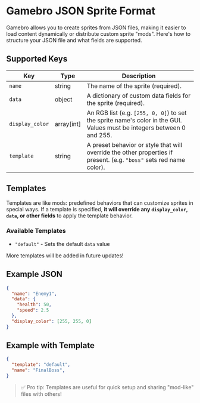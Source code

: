 
# Gamebro JSON Sprite Format

Gamebro allows you to create sprites from JSON files, making it easier to load content dynamically or distribute custom sprite "mods". Here's how to structure your JSON file and what fields are supported.

## Supported Keys

| Key            | Type       | Description |
|----------------|------------|-------------|
| `name`         | string     | The name of the sprite (required). |
| `data`         | object     | A dictionary of custom data fields for the sprite (required). |
| `display_color`| array[int] | An RGB list (e.g. `[255, 0, 0]`) to set the sprite name's color in the GUI. Values must be integers between 0 and 255. |
| `template`     | string     | A preset behavior or style that will override the other properties if present. (e.g. `"boss"` sets red name color). |

## Templates

Templates are like mods: predefined behaviors that can customize sprites in special ways. If a template is specified, **it will override any `display_color`, `data`, or other fields** to apply the template behavior.

### Available Templates

- `"default"` - Sets the default `data` value

More templates will be added in future updates!

## Example JSON

```json
{
  "name": "Enemy1",
  "data": {
    "health": 50,
    "speed": 2.5
  },
  "display_color": [255, 255, 0]
}
```

## Example with Template

```json
{
  "template": "default",
  "name": "FinalBoss",
}
```

> ✅ Pro tip: Templates are useful for quick setup and sharing "mod-like" files with others!
